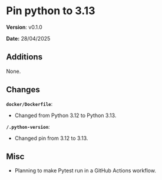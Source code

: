 # Pin python to 3.13

**Version**: v0.1.0

**Date:** 28/04/2025

## Additions

None.

## Changes

**`docker/Dockerfile`**:

* Changed from Python 3.12 to Python 3.13.

**`/.python-version`**:

* Changed pin from 3.12 to 3.13.

## Misc

* Planning to make Pytest run in a GitHub Actions workflow.
